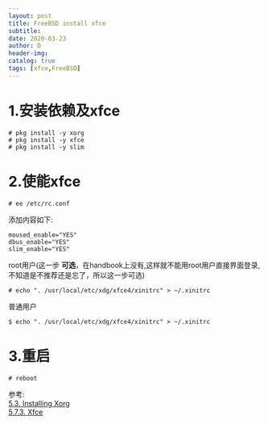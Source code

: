 ```yaml
---
layout: post
title: FreeBSD install xfce
subtitle:
date: 2020-03-23
author: D
header-img:
catalog: true
tags: [xfce,FreeBSD]
---
```

# 1.安装依赖及xfce
```
# pkg install -y xorg
# pkg install -y xfce
# pkg install -y slim
```
# 2.使能xfce
```
# ee /etc/rc.conf
```
添加内容如下:
```
moused_enable="YES"
dbus_enable="YES"
slim_enable="YES"
```
root用户(这一步 **可选**，在handbook上没有,这样就不能用root用户直接界面登录,不知道是不推荐还是忘了，所以这一步可选)
```
# echo ". /usr/local/etc/xdg/xfce4/xinitrc" > ~/.xinitrc
```
普通用户
```
$ echo ". /usr/local/etc/xdg/xfce4/xinitrc" > ~/.xinitrc
```
# 3.重启
```
# reboot
```

参考:<br>
[5.3. Installing Xorg](https://www.freebsd.org/doc/en_US.ISO8859-1/books/handbook/x-install.html)<br>
[5.7.3. Xfce](https://www.freebsd.org/doc/en_US.ISO8859-1/books/handbook/x11-wm.html)<br>


